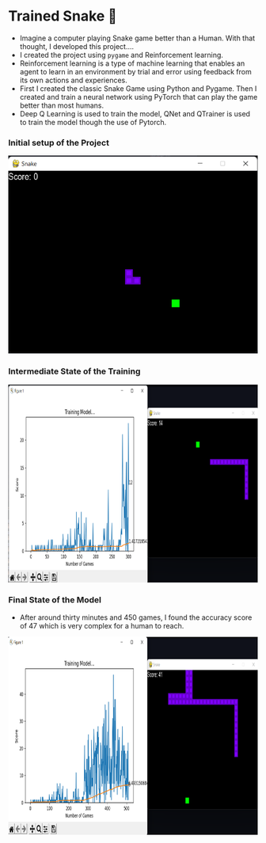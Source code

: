 # Trained Snake 🐍
- Imagine a computer playing Snake game better than a Human. With that thought, I developed this project....
- I created the project using `pygame` and Reinforcement learning.
- Reinforcement learning is a type of machine learning that enables an agent to learn in an environment by trial and error using feedback from its own actions and experiences.
- First I created the classic Snake Game using Python and Pygame. Then I created and train a neural network using PyTorch that can play the game better than most humans.
- Deep Q Learning is used to train the model, QNet and QTrainer is used to train the model though the use of Pytorch.

### Initial setup of the Project
<center><img src="assets/snake1.png" alt="centered image" style="height: 400px; width:800px;"/></center>

### Intermediate State of the Training
<img src="https://github.com/KharbandaBhavy/Trained-Snake/blob/079f8296d6cf458cea1b50d7bc505618900b2500/assets/snake2.png" alt="Snake 2" style="height: 400px; width:1000px;"/>

### Final State of the Model
- After around thirty minutes and 450 games, I found the accuracy score of 47 which is very complex for a human to reach.
<img src="https://github.com/KharbandaBhavy/Trained-Snake/blob/079f8296d6cf458cea1b50d7bc505618900b2500/assets/snake3.png" alt="Snake 3" style="height: 400px; width:1000px;"/>
